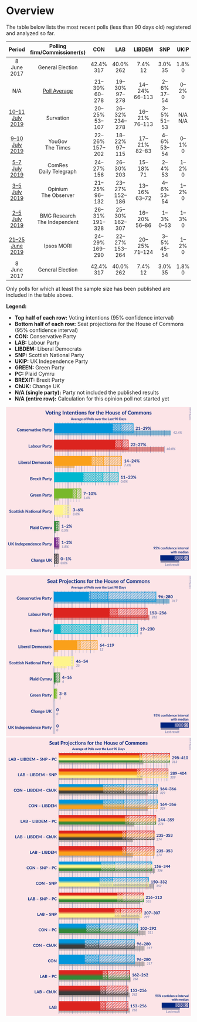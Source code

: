 # Overview

The table below lists the most recent polls (less than 90 days old) registered and analyzed so far.

| Period     | Polling firm/Commissioner(s) | CON | LAB | LIBDEM | SNP | UKIP | GREEN | PC | BREXIT | ChUK |
|:----------:|:----------------------------:|:--:|:--:|:--:|:--:|:--:|:--:|:--:|:--:|:--:|
| 8 June 2017 | General Election | 42.4% <br> 317 | 40.0% <br> 262 | 7.4% <br> 12 | 3.0% <br> 35 | 1.8% <br> 0 | 1.6% <br> 1 | 0.5% <br> 4 | 0.0% <br> 0 | 0.0% <br> 0 |
| N/A | [Poll Average](average.html) | 21–30% <br> 60–278 | 19–30% <br> 97–278 | 14–24% <br> 66–113 | 2–6% <br> 37–54 | 0–2% <br> 0 | 2–10% <br> 1–9 | 0–2% <br> 0–17 | 11–23% <br> 20–230 | 0–1% <br> 0 |
| [10–11 July 2019](2019-07-11-Survation.html) | Survation | 20–25% <br> 53–107 | 26–32% <br> 234–278 | 16–21% <br> 76–113 | 3–5% <br> 51–53 | N/A <br> N/A | 2–4% <br> 1–2 | 1–2% <br> 3–8 | 17–22% <br> 144–191 | N/A <br> N/A |
| [9–10 July 2019](2019-07-10-YouGov.html) | YouGov <br> The Times | 22–26% <br> 157–202 | 18–22% <br> 97–115 | 17–21% <br> 82–83 | 4–6% <br> 53–54 | 0–1% <br> 0 | 8–10% <br> 4–9 | 1–2% <br> 5 | 19–23% <br> 184–214 | 0–1% <br> 0 |
| [5–7 July 2019](2019-07-07-ComRes.html) | ComRes <br> Daily Telegraph | 24–27% <br> 156 | 26–30% <br> 203 | 15–18% <br> 71 | 2–4% <br> 53 | 1–2% <br> 0 | 4–6% <br> 3 | 0–1% <br> 0 | 18–21% <br> 145 | 0–1% <br> 0 |
| [3–5 July 2019](2019-07-05-Opinium.html) | Opinium <br> The Observer | 21–25% <br> 96–132 | 23–27% <br> 152–186 | 13–16% <br> 63–72 | 4–6% <br> 53–54 | 1–2% <br> 0 | 7–9% <br> 3–4 | 1–2% <br> 4–10 | 20–24% <br> 198–242 | 1–2% <br> 0 |
| [2–5 July 2019](2019-07-05-BMGResearch.html) | BMG Research <br> The Independent | 26–31% <br> 191–328 | 25–30% <br> 162–307 | 16–20% <br> 56–86 | 1–3% <br> 0–53 | 1–3% <br> 0 | 5–7% <br> 2–5 | 1–2% <br> 4–17 | 12–16% <br> 19–70 | 1–2% <br> 0 |
| [21–25 June 2019](2019-06-25-IpsosMORI.html) | Ipsos MORI | 24–29% <br> 169–290 | 22–27% <br> 153–264 | 20–25% <br> 71–124 | 3–5% <br> 45–54 | 1–2% <br> 0 | 7–10% <br> 4–9 | 1–2% <br> 4–16 | 10–14% <br> 14–82 | 0–1% <br> 0 |
| 8 June 2017 | General Election | 42.4% <br> 317 | 40.0% <br> 262 | 7.4% <br> 12 | 3.0% <br> 35 | 1.8% <br> 0 | 1.6% <br> 1 | 0.5% <br> 4 | 0.0% <br> 0 | 0.0% <br> 0 |

Only polls for which at least the sample size has been published are included in the table above.

**Legend:**
+ **Top half of each row:** Voting intentions (95% confidence interval)
+ **Bottom half of each row:** Seat projections for the House of Commons (95% confidence interval)
+ **CON:** Conservative Party
+ **LAB:** Labour Party
+ **LIBDEM:** Liberal Democrats
+ **SNP:** Scottish National Party
+ **UKIP:** UK Independence Party
+ **GREEN:** Green Party
+ **PC:** Plaid Cymru
+ **BREXIT:** Brexit Party
+ **ChUK:** Change UK
+ **N/A (single party):** Party not included the published results
+ **N/A (entire row):** Calculation for this opinion poll not started yet


![Graph with voting intentions not yet produced](average.png "Voting Intentions")

![Graph with seats not yet produced](average-seats.png "Seats")
![Graph with coalitions seats not yet produced](average-coalitions-seats.png "Coalitions Seats")
